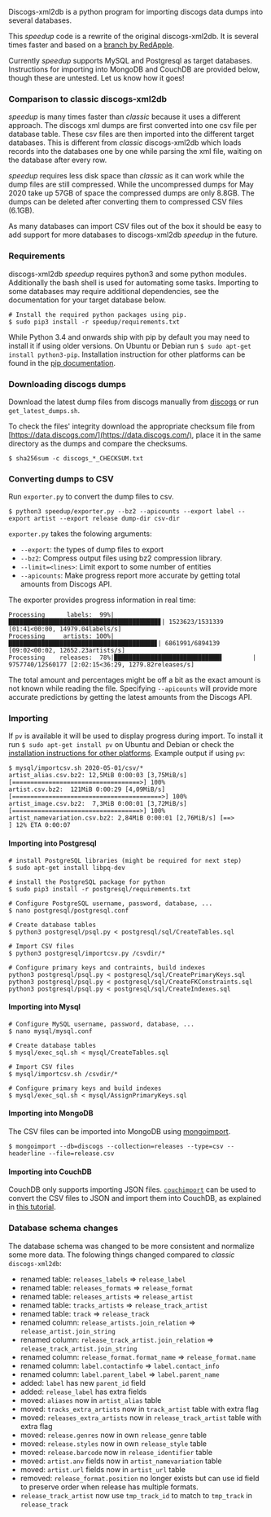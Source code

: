Discogs-xml2db is a python program for importing discogs data dumps into several databases.

This *speedup* code is a rewrite of the original discogs-xml2db.
It is several times faster and based on a [branch by RedApple](https://github.com/redapple/discogs-xml2db).

Currently *speedup* supports MySQL and Postgresql as target databases.
Instructions for importing into MongoDB and CouchDB are provided below, though these are untested. Let us know how it goes!


### Comparison to classic discogs-xml2db

*speedup* is many times faster than *classic* because it uses a different approach.
The discogs xml dumps are first converted into one csv file per database table.
These csv files are then imported into the different target databases.
This is different from *classic* discogs-xml2db which loads records into the databases one by one while parsing the xml file, waiting on the database after every row.

*speedup* requires less disk space than *classic* as it can work while the dump files are still compressed. While the uncompressed dumps for May 2020 take up 57GB of space the compressed dumps are only 8.8GB. The dumps can be deleted after converting them to compressed CSV files (6.1GB).

As many databases can import CSV files out of the box it should be easy to add support for more databases to discogs-xml2db *speedup* in the future.


### Requirements
discogs-xml2db *speedup* requires python3 and some python modules.
Additionally the bash shell is used for automating some tasks.
Importing to some databases may require additional dependencies, see the documentation for your target database below.

```shell
# Install the required python packages using pip.
$ sudo pip3 install -r speedup/requirements.txt
```

While Python 3.4 and onwards ship with pip by default you may need to install it if using older versions. On Ubuntu or Debian run `$ sudo apt-get install python3-pip`. Installation instruction for other platforms can be found in the [pip documentation](https://pip.pypa.io/en/stable/installing/).

### Downloading discogs dumps
Download the latest dump files from discogs manually from [discogs](https://data.discogs.com/) or run `get_latest_dumps.sh`.

To check the files' integrity download the appropriate checksum file from [https://data.discogs.com/](https://data.discogs.com/), place it in the same directory as the dumps and compare the checksums.
```shell
$ sha256sum -c discogs_*_CHECKSUM.txt
```


### Converting dumps to CSV
Run `exporter.py` to convert the dump files to csv.

```shell
$ python3 speedup/exporter.py --bz2 --apicounts --export label --export artist --export release dump-dir csv-dir
```

`exporter.py` takes the folowing arguments:
- `--export`: the types of dump files to export
- `--bz2`: Compress output files using bz2 compression library.
- `--limit=<lines>`: Limit export to some number of entities
- `--apicounts`: Make progress report more accurate by getting total amounts from Discogs API.

The exporter provides progress information in real time:
```
Processing      labels:  99%|█████████████████████████████████████████▊| 1523623/1531339 [01:41<00:00, 14979.04labels/s]
Processing     artists: 100%|████████████████████████████████████████▊| 6861991/6894139 [09:02<00:02, 12652.23artists/s]
Processing    releases:  78%|█████████████████████████████▌        | 9757740/12560177 [2:02:15<36:29, 1279.82releases/s]
```
The total amount and percentages might be off a bit as the exact amount is not known while reading the file.
Specifying `--apicounts` will provide more accurate predictions by getting the latest amounts from the Discogs API.


### Importing

If `pv` is available it will be used to display progress during import. To install it run `$ sudo apt-get install pv` on Ubuntu and Debian or check the [installation instructions for other platforms](http://www.ivarch.com/programs/pv.shtml). Example output if using `pv`:
``` shell
$ mysql/importcsv.sh 2020-05-01/csv/*
artist_alias.csv.bz2: 12,5MiB 0:00:03 [3,75MiB/s] [===================================>] 100%
artist.csv.bz2:  121MiB 0:00:29 [4,09MiB/s] [=========================================>] 100%
artist_image.csv.bz2:  7,3MiB 0:00:01 [3,72MiB/s] [===================================>] 100%
artist_namevariation.csv.bz2: 2,84MiB 0:00:01 [2,76MiB/s] [==>                          ] 12% ETA 0:00:07
```

#### Importing into Postgresql

```shell
# install PostgreSQL libraries (might be required for next step)
$ sudo apt-get install libpq-dev

# install the PostgreSQL package for python
$ sudo pip3 install -r postgresql/requirements.txt

# Configure PostgreSQL username, password, database, ...
$ nano postgresql/postgresql.conf

# Create database tables
$ python3 postgresql/psql.py < postgresql/sql/CreateTables.sql

# Import CSV files
$ python3 postgresql/importcsv.py /csvdir/*

# Configure primary keys and contraints, build indexes
python3 postgresql/psql.py < postgresql/sql/CreatePrimaryKeys.sql
python3 postgresql/psql.py < postgresql/sql/CreateFKConstraints.sql
python3 postgresql/psql.py < postgresql/sql/CreateIndexes.sql
```

#### Importing into Mysql

```shell
# Configure MySQL username, password, database, ...
$ nano mysql/mysql.conf

# Create database tables
$ mysql/exec_sql.sh < mysql/CreateTables.sql

# Import CSV files
$ mysql/importcsv.sh /csvdir/*

# Configure primary keys and build indexes
$ mysql/exec_sql.sh < mysql/AssignPrimaryKeys.sql
```

#### Importing into MongoDB
The CSV files can be imported into MongoDB using [mongoimport](https://docs.mongodb.com/manual/reference/program/mongoimport/).

```shell
$ mongoimport --db=discogs --collection=releases --type=csv --headerline --file=release.csv
```

#### Importing into CouchDB
CouchDB only supports importing JSON files. [`couchimport`](https://github.com/glynnbird/couchimport) can be used to convert the CSV files to JSON and import them into CouchDB, as explained in [this tutorial](https://medium.com/codait/simple-csv-import-for-couchdb-71616200b095).


### Database schema changes

The database schema was changed to be more consistent and normalize some more data.
The folowing things changed compared to *classic* `discogs-xml2db`:

- renamed table: `releases_labels` => `release_label`
- renamed table: `releases_formats` => `release_format`
- renamed table: `releases_artists` => `release_artist`
- renamed table: `tracks_artists` => `release_track_artist`
- renamed table: `track` => `release_track`
- renamed column: `release_artists.join_relation` => `release_artist.join_string`
- renamed column: `release_track_artist.join_relation` => `release_track_artist.join_string`
- renamed column: `release_format.format_name` => `release_format.name`
- renamed column: `label.contactinfo` => `label.contact_info`
- renamed column: `label.parent_label` => `label.parent_name`
- added: `label` has new `parent_id` field
- added: `release_label` has extra fields
- moved: `aliases` now in `artist_alias` table
- moved: `tracks_extra_artists` now in `track_artist` table with extra flag
- moved: `releases_extra_artists` now in `release_track_artist` table with extra flag
- moved: `release.genres` now in own `release_genre` table
- moved: `release.styles` now in own `release_style` table
- moved: `release.barcode` now in `release_identifier` table
- moved: `artist.anv` fields now in `artist_namevariation` table
- moved: `artist.url` fields now in `artist_url` table
- removed: `release_format.position` no longer exists but can use id field to preserve order when release has multiple formats.
- `release_track_artist` now use `tmp_track_id` to match to `tmp_track` in `release_track`
